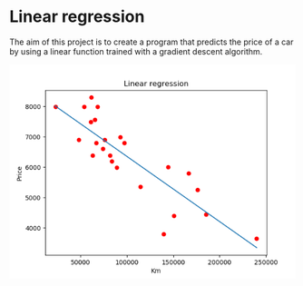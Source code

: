 # Linear regression

The aim of this project is to create a program that predicts the price of a car by using a linear function trained with a gradient descent algorithm.

![alt text](/figure.png)
